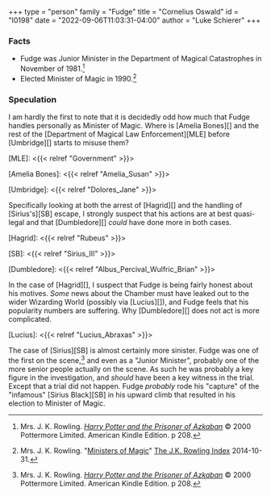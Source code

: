 +++
type = "person"
family = "Fudge"
title = "Cornelius Oswald"
id = "I0198"
date = "2022-09-06T11:03:31-04:00"
author = "Luke Schierer"
+++

### Facts

* Fudge was Junior Minister in the Department of Magical Catastrophes in November of 1981.[^220906-1]
* Elected Minister of Magic in 1990.[^220906-2]

[^220906-2]: Mrs. J. K. Rowling.
   "[Ministers of Magic](https://www.rowlingindex.org/work/msmpm/)"
   [The J.K. Rowling Index](https://www.rowlingindex.org) 2014-10-31.

[^220906-1]: Mrs. J. K. Rowling. 
    _[Harry Potter and the Prisoner of Azkaban](https://www.librarything.com/work/2742161)_
    © 2000 Pottermore Limited. American Kindle Edition. p 208. 

### Speculation

I am hardly the first to note that it is decidedly odd how much that Fudge
handles personally as Minister of Magic.  Where is [Amelia Bones][] and the
rest of the [Department of Magical Law Enforcement][MLE] before [Umbridge][]
starts to misuse them? 

[MLE]: <{{< relref "Government" >}}>

[Amelia Bones]: <{{< relref "Amelia_Susan" >}}>

[Umbridge]: <{{< relref "Dolores_Jane" >}}>

Specifically looking at both the arrest of [Hagrid][] and the handling of
[Sirius's][SB] escape, I strongly suspect that his actions are at best quasi-legal
and that [Dumbledore][] *could* have done more in both cases. 

[Hagrid]: <{{< relref "Rubeus" >}}>

[SB]: <{{< relref "Sirius_III" >}}>

[Dumbledore]: <{{< relref "Albus_Percival_Wulfric_Brian" >}}>

In the case of [Hagrid][], I suspect that Fudge is being fairly honest about
his motives.  *Some* news about the Chamber must have leaked out to the wider
Wizarding World (possibly via [Lucius][]), and Fudge feels that his popularity
numbers are suffering. Why [Dumbledore][] does not act is more complicated. 

[Lucius]: <{{< relref "Lucius_Abraxas" >}}>

The case of [Sirius][SB] is almost certainly more sinister.  Fudge was one of
the first on the scene,[^220906-3] and even as a "Junior Minister", probably
one of the more senior people actually on the scene.  As such he was probably a
key figure in the investigation, and *should* have been a key witness in the
trial.  Except that a trial did not happen.  Fudge *probably* rode his
"capture" of the "infamous" [Sirius Black][SB] in his upward climb that
resulted in his election to Minister of Magic.  

[^220906-3]: Mrs. J. K. Rowling. 
    _[Harry Potter and the Prisoner of Azkaban](https://www.librarything.com/work/2742161)_
    © 2000 Pottermore Limited. American Kindle Edition. p 208. 

